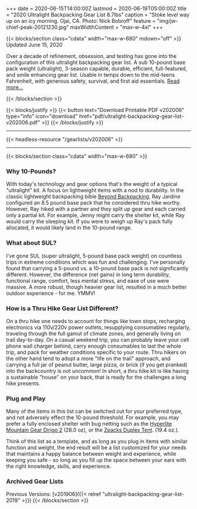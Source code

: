 +++
date = 2020-06-15T14:00:00Z
lastmod = 2020-06-19T05:00:00Z
title = "2020 Ultralight Backpacking Gear List 8.7lbs"
caption = "Stoke level way up on an icy morning. Ojai, CA. Photo: Nick Bobroff"
feature = "img/jw-chief-peak-20121230.jpg"
maxWidthContent = "max-w-4xl"
+++

{{< blocks/section class="cdata" width="max-w-680" mdown="off" >}}
<span class="text-raven-700">Updated June 15, 2020</span>
<p class="lead">Over a decade of refinement, obsession, and testing has gone into the configuration of this ultralight backpacking gear list. A sub 10-pound base pack weight (ultralight), 3-season capable, durable, efficient, full-featured, and smile enhancing gear list. Usable in temps down to the mid-teens Fahrenheit, with generous safety, survival, and first aid essentials. <a href="#why-10-pounds">Read more...</a></p>
{{< /blocks/section >}}

{{< blocks/justify >}}
{{< button text="Download Printable PDF v202006" type="info" icon="download" href="pdf/ultralight-backpacking-gear-list-v202006.pdf" >}}
{{< /blocks/justify >}}

* * *

{{< headless-resource "/gearlists/v202006" >}}

* * *

{{< blocks/section class="cdata" width="max-w-680" >}}
### Why 10-Pounds?

With today's technology and gear options that's the weight of a typical "ultralight" kit. A focus on lightweight items with a nod to durability. In the classic lightweight backpacking bible [Beyond Backpacking](https://www.amazon.com/dp/0963235931/?tag=ltrl-20), Ray Jardine configured an 8.5 pound base pack that he considered thru hike worthy. However, Ray hiked with a partner and they split up gear and each carried only a partial kit. For example, Jenny might carry the shelter kit, while Ray would carry the sleeping kit. If you were to weigh up Ray's pack fully allocated, it would likely land in the 10-pound range.

### What about SUL?

I've gone SUL (super ultralight, 5-pound base pack weight) on countless trips in extreme conditions which was fun and challenging. I've personally found that carrying a 5-pound vs. a 10-pound base pack is not significantly different. However, the difference (net gains) in long term durability, functional range, comfort, less mental stress, and ease of use were massive. A more robust, though heavier gear list, resulted in a much better outdoor experience - for me. YMMV!

### How is a Thru Hike Gear List Different?

On a thru hike one needs to account for things like town stops, recharging electronics via 110v/220v power outlets, resupplying consumables regularly, traveling through the full gamut of climate zones, and generally living on trail day-to-day. On a casual weekend trip, you can probably leave your cell phone wall charger behind, carry enough consumables to last the whole trip, and pack for weather conditions specific to your route. Thru hikers on the other hand tend to adopt a more "life on the trail" approach, and carrying a full jar of peanut butter, large pizza, or brick (if you get pranked) into the backcountry is not uncommon! In short, a thru hike kit is like having a sustainable "house" on your back, that is ready for the challenges a long hike presents.

### Plug and Play

Many of the items in this list can be switched out for your preferred type, and not adversely effect the 10-pound threshold. For example, you may prefer a fully enclosed shelter with bug netting such as the [Hyperlite Mountain Gear Dirigo 2](https://www.avantlink.com/click.php?tt=app&ti=1019&mi=13757&pw=149605&url=https%3A%2F%2Fwww.garagegrowngear.com%2Fproducts%2Fdirigo-2-ultralight-backpacking-tent-by-hyperlite-mountain-gear) (28.0 oz), or the [Zpacks Duplex Tent](https://zpacks.com/products/duplex-tent?aff=37). (19.4 oz.).

Think of this list as a template, and as long as you plug in items with similar function and weight, the end result will be a list customized for your needs that maintains a happy balance between weight and experience, while keeping you safe - so long as you fill up the space between your ears with the right knowledge, skills, and experience.

### Archived Gear Lists

Previous Versions: [v201906]({{< relref "ultralight-backpacking-gear-list-2019" >}})
{{< /blocks/section >}}
